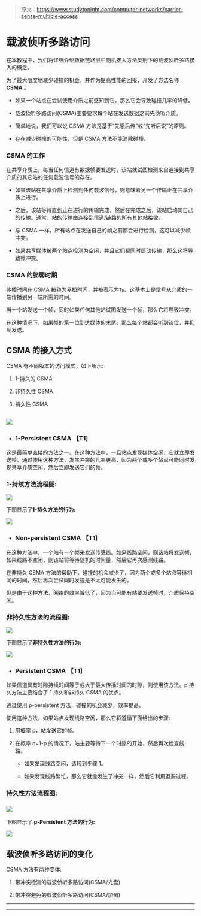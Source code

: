 > 原文：<https://www.studytonight.com/computer-networks/carrier-sense-multiple-access>

# 载波侦听多路访问

在本教程中，我们将详细介绍数据链路层中随机接入方法类别下的载波侦听多路接入的概念。

为了最大限度地减少碰撞的机会，并作为提高性能的回报，开发了方法名称 **CSMA** 。

*   如果一个站点在尝试使用介质之前感知到它，那么它会导致碰撞几率的降低。

*   载波侦听多路访问(CSMA)主要要求每个站在发送数据之前先侦听介质。

*   简单地说，我们可以说 CSMA 方法是基于“先感后传”或“先听后说”的原则。

*   存在减少碰撞的可能性，但是 CSMA 方法不能消除碰撞。

### CSMA 的工作

在共享介质上，每当任何信道有数据帧要发送时，该站就试图检测来自连接到共享介质的其它站的任何载波信号的存在。

*   如果该站在共享介质上检测到任何载波信号，则意味着另一个传输正在共享介质上进行。

*   之后，该站等待直到正在进行的传输完成，然后在完成之后，该站启动其自己的传输。通常，站的传输由连接到信道/链路的所有其他站接收。

*   与 CSMA 一样，所有站点在发送自己的帧之前都会进行检测，这可以减少帧冲突。

*   如果共享媒体被两个站点检测为空闲，并且它们都同时启动传输，那么这将导致帧冲突。

### CSMA 的脆弱时期

传播时间在 CSMA 被称为易损时间，并被表示为`Tp`。这基本上是信号从介质的一端传播到另一端所需的时间。

当一个站发送一个帧，同时如果任何其他站试图发送一个帧，那么它将导致冲突。

在这种情况下，如果帧的第一位到达媒体的末尾，那么每个站都会听到该位，并抑制发送。

## CSMA 的接入方式

CSMA 有不同版本的访问模式，如下所示:

1.  1-持久的 CSMA

2.  非持久性 CSMA

3.  持久性 CSMA

## ![](img/e537fe6464dfa0caf9cf4f86e48ed60f.png)

*   ### 1-Persistent CSMA 【T1]

这是最简单直接的方法之一。在这种方法中，一旦站点发现媒体空闲，它就立即发送帧。通过使用这种方法，发生冲突的几率更高，因为两个或多个站点可能同时发现共享介质空闲，然后立即发送它们的帧。

### 1-持续方法流程图:

![](img/60fec07558c4decf7297ec9f7492ca4f.png)

下图显示了**1-持久方法的行为:**

![](img/a1569f98d852db2c407506a6e35b190e.png)

*   ### Non-persistent CSMA 【T1]

在这种方法中，一个站有一个帧来发送传感线。如果线路空闲，则该站将发送帧，如果线路不空闲，则该站将等待随机的时间量，然后它再次感测线路。

在非持久 CSMA 方法的帮助下，碰撞的机会减少了，因为两个或多个站点等待相同的时间，然后再次尝试同时发送是不太可能发生的。

但是由于这种方法，网络的效率降低了，因为当可能有站要发送帧时，介质保持空闲。

### 非持久性方法的流程图:

![](img/076a2bf2f2a3ed6ad9e7bff942239c88.png)

下图显示了**非持久性方法的行为:**

![](img/269d10d87e98c12affa98b6e6b199d8e.png)

*   ### Persistent CSMA 【T1]

如果信道具有时隙持续时间等于或大于最大传播时间的时隙，则使用该方法。p 持久方法主要结合了 1 持久和非持久 CSMA 的优点。

通过使用 p-persistent 方法，碰撞的机会减少，效率提高。

使用这种方法，如果站点发现线路空闲，那么它将遵循下面给出的步骤:

1.  用概率 p，站发送它的帧。

2.  在概率 q=1-p 的情况下，站主要等待下一个时隙的开始，然后再次检查线路。

    *   如果发现线路空闲，请转到步骤 1。

    *   如果发现线路繁忙，那么它就像发生了冲突一样，然后它利用退避过程。

### 持久性方法流程图:

### ![](img/60561bd6692ac82a0c5bf89ceaa0b4fe.png)

下图显示了 **p-Persistent 方法的行为:**

![](img/33577350ea5b8e000476852c1e5b26bc.png)

## 载波侦听多路访问的变化

CSMA 方法有两种变体:

1.  带冲突检测的载波侦听多路访问(CSMA/光盘)

2.  带冲突避免的载波侦听多路访问(CSMA/加州)



* * *

* * *